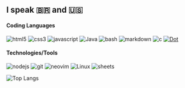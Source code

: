 ## I speak 🇧🇷 and 🇺🇸

#### Coding Languages
![html5](https://img.shields.io/badge/HTML5-E34F26?style=for-the-badge&logo=html5&logoColor=white)
![css3](https://img.shields.io/badge/CSS3-1572B6?style=for-the-badge&logo=css3&logoColor=white)
![javascript](https://img.shields.io/badge/JavaScript-323330?style=for-the-badge&logo=javascript&logoColor=F7DF1E)
![Java](https://img.shields.io/badge/java-%23ED8B00.svg?style=for-the-badge&logo=openjdk&logoColor=white)
![bash](https://img.shields.io/badge/GNU%20Bash-4EAA25?style=for-the-badge&logo=GNU%20Bash&logoColor=white)
![markdown](https://img.shields.io/badge/Markdown-000000?style=for-the-badge&logo=markdown&logoColor=white)
![c](https://img.shields.io/badge/C-00599C?style=for-the-badge&logo=c&logoColor=white)
[![Dot](https://img.shields.io/badge/Dot-blue?style=for-the-badge)](https://)

#### Technologies/Tools
![nodejs](https://img.shields.io/badge/Node%20js-339933?style=for-the-badge&logo=nodedotjs&logoColor=white)
![git](https://img.shields.io/badge/GIT-E44C30?style=for-the-badge&logo=git&logoColor=white)
![neovim](https://img.shields.io/badge/NeoVim-%2357A143.svg?&style=for-the-badge&logo=neovim&logoColor=white)
![Linux](https://img.shields.io/badge/Linux-FCC624?style=for-the-badge&logo=linux&logoColor=black)
![sheets](https://img.shields.io/badge/Google%20Sheets-34A853?style=for-the-badge&logo=google-sheets&logoColor=white)
<!-- ![docker](https://img.shields.io/badge/Docker-2CA5E0?style=for-the-badge&logo=docker&logoColor=white) -->
<!-- ![shell](https://img.shields.io/badge/Shell_Script-121011?style=for-the-badge&logo=gnu-bash&logoColor=white) -->
<!--![debian](https://img.shields.io/badge/Debian-A81D33?style=for-the-badge&logo=debian&logoColor=white)-->
<!--![firefox](https://img.shields.io/badge/Firefox_Browser-FF7139?style=for-the-badge&logo=Firefox-Browser&logoColor=white)-->

![Top Langs](https://github-readme-stats.vercel.app/api/top-langs/?username=wilyJ80&layout=compact&theme=transparent)
